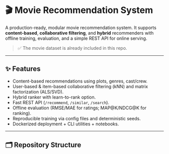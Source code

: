 # 🎬 Movie Recommendation System

A production-ready, modular movie recommendation system. It supports **content-based**, **collaborative filtering**, and **hybrid** recommenders with offline training, evaluation, and a simple REST API for online serving.

> ✅ The movie dataset is already included in this repo.

---

## ✨ Features

- Content-based recommendations using plots, genres, cast/crew.
- User-based & item-based collaborative filtering (kNN) and matrix factorization (ALS/SVD).
- Hybrid ranker with learn-to-rank option.
- Fast REST API (`/recommend`, `/similar`, `/search`).
- Offline evaluation (RMSE/MAE for ratings; MAP@K/NDCG@K for ranking).
- Reproducible training via config files and deterministic seeds.
- Dockerized deployment + CLI utilities + notebooks.

---

## 🗂️ Repository Structure

